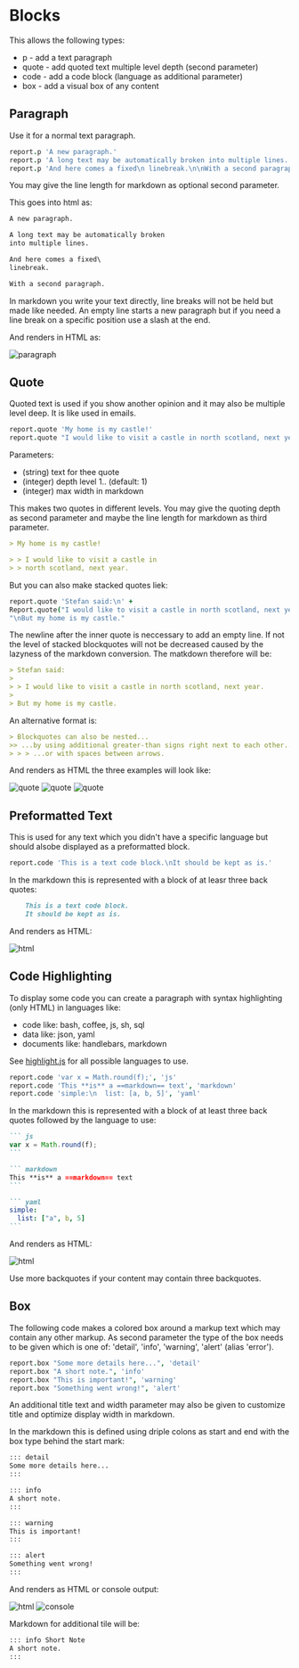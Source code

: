 Blocks
=====================================================================
This allows the following types:

- p - add a text paragraph
- quote - add quoted text multiple level depth (second parameter)
- code - add a code block (language as additional parameter)
- box - add a visual box of any content


Paragraph
---------------------------------------------------------------------
Use it for a normal text paragraph.

``` coffee
report.p 'A new paragraph.'
report.p 'A long text may be automatically broken into multiple lines.', 40
report.p 'And here comes a fixed\n linebreak.\n\nWith a second paragraph.'
```

You may give the line length for markdown as optional second parameter.

This goes into html as:

``` markdown
A new paragraph.

A long text may be automatically broken
into multiple lines.

And here comes a fixed\
linebreak.

With a second paragraph.
```

In markdown you write your text directly, line breaks will not be held but made
like needed. An empty line starts a new paragraph but if you need a line break
on a specific position use a slash at the end.

And renders in HTML as:

![paragraph](../examples/block-paragraph.png)


Quote
----------------------------------------------------------------------
Quoted text is used if you show another opinion and it may also be multiple level
deep. It is like used in emails.


``` coffee
report.quote 'My home is my castle!'
report.quote "I would like to visit a castle in north scotland, next year.", 2, 40
```

Parameters:

- (string) text for thee quote
- (integer) depth level 1.. (default: 1)
- (integer) max width in markdown

This makes two quotes in different levels.
You may give the quoting depth as second parameter and maybe the line length for
markdown as third parameter.

``` markdown
> My home is my castle!

> > I would like to visit a castle in
> > north scotland, next year.
```

But you can also make stacked quotes liek:

``` coffee
report.quote 'Stefan said:\n' +
Report.quote("I would like to visit a castle in north scotland, next year.") +
"\nBut my home is my castle."
```

The newline after the inner quote is neccessary to add an empty line. If not the
level of stacked blockquotes will not be decreased caused by the lazyness of the
markdown conversion. The matkdown therefore will be:

``` markdown
> Stefan said:
>
> > I would like to visit a castle in north scotland, next year.
>
> But my home is my castle.
```

An alternative format is:

``` markdown
> Blockquotes can also be nested...
>> ...by using additional greater-than signs right next to each other...
> > > ...or with spaces between arrows.
```

And renders as HTML the three examples will look like:

![quote](../examples/block-quote.png) ![quote](../examples/block-quote2.png) ![quote](../examples/block-quote3.png)


Preformatted Text
---------------------------------------------------------------------
This is used for any text which you didn't have a specific language but should alsobe
displayed as a preformatted block.

``` coffee
report.code 'This is a text code block.\nIt should be kept as is.'
```

In the markdown this is represented with a block of at leasr three back quotes:

```` markdown
    This is a text code block.
    It should be kept as is.
````

And renders as HTML:

![html](../examples/block-pre.png)


Code Highlighting
--------------------------------------------------------------------------
To display some code you can create a paragraph with syntax highlighting (only HTML)
in languages like:

- code like: bash, coffee, js, sh, sql
- data like: json, yaml
- documents like: handlebars, markdown

See [highlight.js](https://highlightjs.org/static/demo/) for all possible languages
to use.

``` coffee
report.code 'var x = Math.round(f);', 'js'
report.code 'This **is** a ==markdown== text', 'markdown'
report.code 'simple:\n  list: [a, b, 5]', 'yaml'
```

In the markdown this is represented with a block of at least three back quotes
followed by the language to use:

```` markdown
``` js
var x = Math.round(f);
```

``` markdown
This **is** a ==markdown== text
```

``` yaml
simple:
  list: ["a", b, 5]
```
````

And renders as HTML:

![html](../examples/block-code.png)

Use more backquotes if your content may contain three backquotes.


Box
------------------------------------------------------------------
The following code makes a colored box around a markup text which may contain
any other markup. As second parameter the type of the box needs to be given
which is one of: 'detail', 'info', 'warning', 'alert' (alias 'error').

``` coffee
report.box "Some more details here...", 'detail'
report.box "A short note.", 'info'
report.box "This is important!", 'warning'
report.box "Something went wrong!", 'alert'
```

An additional title text and width parameter may also be given to customize title
and optimize display width in markdown.

In the markdown this is defined using driple colons as start and end with the
box type behind the start mark:

``` markdown
::: detail
Some more details here...
:::

::: info
A short note.
:::

::: warning
This is important!
:::

::: alert
Something went wrong!
:::
```

And renders as HTML or console output:

![html](../examples/box.png) ![console](../examples/box.console.png)

Markdown for additional tile will be:

``` markdown
::: info Short Note
A short note.
:::
```
